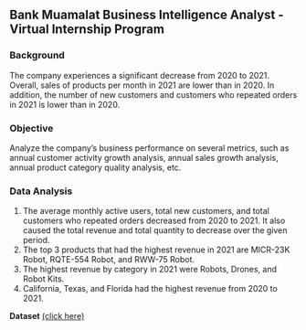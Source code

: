 ## Bank Muamalat Business Intelligence Analyst - Virtual Internship Program <br />

### Background
The company experiences a significant decrease from 2020 to 2021. Overall, sales of products per month in 2021 are lower than in 2020. In addition, the number of new customers and customers who repeated orders in 2021 is lower than in 2020.

### Objective
Analyze the company’s business performance on several metrics, such as annual customer activity growth analysis, annual sales growth analysis, annual product category quality analysis, etc.

### Data Analysis
1. The average monthly active users, total new customers, and total customers who repeated orders decreased from 2020 to 2021. It also caused the total revenue and total quantity to decrease over the given period.
2. The top 3 products that had the highest revenue in 2021 are MICR-23K Robot, RQTE-554 Robot, and RWW-75 Robot.
3. The highest revenue by category in 2021 were Robots, Drones, and Robot Kits.
4. California, Texas, and Florida had the highest revenue from 2020 to 2021. <br />

**Dataset** [(click here)](https://drive.google.com/drive/folders/1OR2i25QMl1RbfkF3m78lPzvGGCZoqWXM?usp=sharing)
